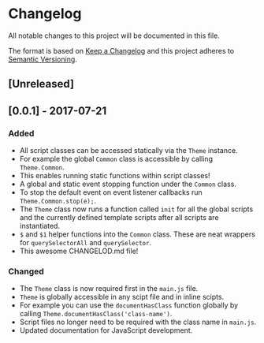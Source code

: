 # Changelog
All notable changes to this project will be documented in this file.

The format is based on [Keep a Changelog](http://keepachangelog.com/en/1.0.0/)
and this project adheres to [Semantic Versioning](http://semver.org/spec/v2.0.0.html).

## [Unreleased]

## [0.0.1] - 2017-07-21
### Added
- All script classes can be accessed statically via the `Theme` instance.
 - For example the global `Common` class is accessible by calling `Theme.Common`.
 - This enables running static functions within script classes!
- A global and static event stopping function under the `Common` class.
 - To stop the default event on event listener callbacks run `Theme.Common.stop(e);`.
- The `Theme` class now runs a function called `init` for all the global scripts and the currently defined template scripts after all scripts are instantiated.
- `$` and `$1` helper functions into the `Common` class. These are neat wrappers for `querySelectorAll` and `querySelector`.
- This awesome CHANGELOD.md file!

### Changed
- The `Theme` class is now required first in the `main.js` file.
 - `Theme` is globally accessible in any scipt file and in inline scipts.
 - For example you can use the `documentHasClass` function globally by calling `Theme.documentHasClass('class-name')`.
- Script files no longer need to be required with the class name in `main.js`.
- Updated documentation for JavaScript development.